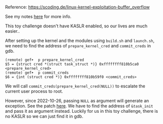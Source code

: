 Reference: https://scoding.de/linux-kernel-exploitation-buffer_overflow

See my notes [here](https://www.notion.so/Process-and-task_struct-1348f5df87358075be32d9431aa31bd6) for more info.

This toy challenge doesn't have KASLR enabled, so our lives are much easier..

After setting up the kernel and the modules using `build.sh` and `launch.sh`, we need to find the address of `prepare_kernel_cred` and `commit_creds` in gdb.

```gdb
(remote) gef➤  p prepare_kernel_cred
$5 = {struct cred *(struct task_struct *)} 0xffffffff810b5ca0 <prepare_kernel_cred>
(remote) gef➤  p commit_creds
$6 = {int (struct cred *)} 0xffffffff810b59f0 <commit_creds>
```

We will call `commit_creds(prepare_kernel_cred(NULL))` to escalate the current user process to root.

However, since 2022-10-26, passing `NULL` as argument will generate an exception. See the patch [here](https://lore.kernel.org/lkml/87bkpxh3sz.fsf@cjr.nz/T/#Z2e.:..:20221026232943.never.775-kees::40kernel.org:1kernel:cred.c). We have to find the address of `&task_init` and pass it as argument instead. Luckily for us in this toy challenge, there is no KASLR so we can just find it in gdb.



